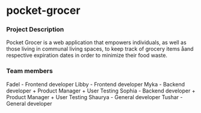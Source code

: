 # pocket-grocer

### Project Description
Pocket Grocer is a web application that empowers individuals, as well as those living in communal living spaces, to keep track of grocery items åand respective expiration dates in order to minimize their food waste.

### Team members
Fadel - Frontend developer
Libby - Frontend developer
Myka - Backend developer + Product Manager + User Testing
Sophia - Backend developer + Product Manager + User Testing
Shaurya - General developer
Tushar - General developer
